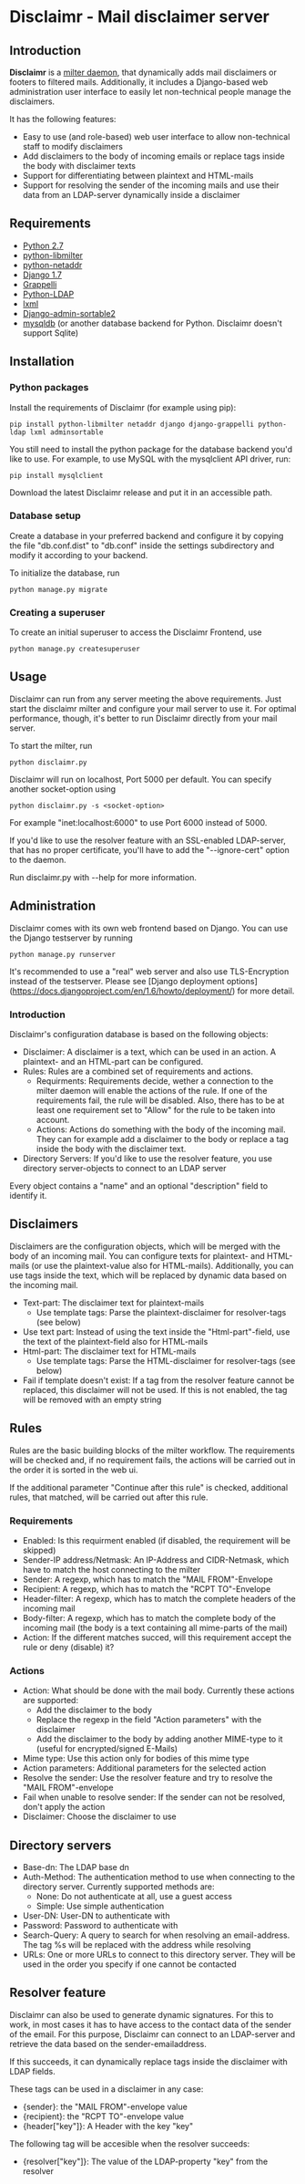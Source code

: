 # Disclaimr - Mail disclaimer server

## Introduction

**Disclaimr** is a [milter daemon](https://www.milter.org/), that dynamically
adds mail disclaimers or footers to filtered mails. Additionally, it includes
 a Django-based web administration user interface to easily let non-technical
 people manage the disclaimers.
 
It has the following features:

* Easy to use (and role-based) web user interface to allow non-technical staff
  to modify disclaimers
* Add disclaimers to the body of incoming emails or replace tags inside the
  body with disclaimer texts
* Support for differentiating between plaintext and HTML-mails
* Support for resolving the sender of the incoming mails and use their data
  from an LDAP-server dynamically inside a disclaimer

## Requirements

* [Python 2.7](https://www.python.org)
* [python-libmilter](https://github.com/crustymonkey/python-libmilter)
* [python-netaddr](https://github.com/drkjam/netaddr)
* [Django 1.7](https://www.djangoproject.com/)
* [Grappelli](http://grappelliproject.com/)
* [Python-LDAP](http://www.python-ldap.org/)
* [lxml](http://lxml.de/)
* [Django-admin-sortable2](https://github.com/jrief/django-admin-sortable2)
* [mysqldb](https://github.com/farcepest/MySQLdb1) (or another database
  backend for Python. Disclaimr doesn't support Sqlite)

## Installation

### Python packages

Install the requirements of Disclaimr (for example using pip):

    pip install python-libmilter netaddr django django-grappelli python-ldap lxml adminsortable

You still need to install the python package for the database backend you'd
like to use. For example, to use MySQL with the mysqlclient API driver, run:

    pip install mysqlclient

Download the latest Disclaimr release and put it in an accessible path.

### Database setup

Create a database in your preferred backend and configure it by copying the
file "db.conf.dist" to "db.conf" inside the settings subdirectory and modify
it according to your backend.

To initialize the database, run 

    python manage.py migrate

### Creating a superuser

To create an initial superuser to access the Disclaimr Frontend, use

    python manage.py createsuperuser

## Usage

Disclaimr can run from any server meeting the above requirements. Just start
the disclaimr milter and configure your mail
server to use it. For optimal performance, though, it's better to run Disclaimr
directly from your mail server.

To start the milter, run

    python disclaimr.py

Disclaimr will run on localhost, Port 5000 per default. You can specify
another socket-option using

    python disclaimr.py -s <socket-option>

For example "inet:localhost:6000" to use Port 6000 instead of 5000.

If you'd like to use the resolver feature with an SSL-enabled LDAP-server,
that has no proper certificate, you'll have to add the "--ignore-cert" option
 to the daemon.

Run disclaimr.py with --help for more information.

## Administration

Disclaimr comes with its own web frontend based on Django. You can use the
Django testserver by running

    python manage.py runserver

It's recommended to use a "real" web server and also use TLS-Encryption
instead of the testserver. Please see [Django deployment options]
(https://docs.djangoproject.com/en/1.6/howto/deployment/) for more detail.

### Introduction

Disclaimr's configuration database is based on the following objects:

* Disclaimer: A disclaimer is a text, which can be used in an action. A
  plaintext- and an HTML-part can be configured.
* Rules: Rules are a combined set of requirements and actions.
  * Requirments: Requirements decide, wether a connection to the milter
    daemon will enable the actions of the rule. If one of
    the requirements fail, the rule will be disabled. Also, there has to be at
    least one requirement set to "Allow" for the rule to
    be taken into account.
  * Actions: Actions do something with the body of the incoming mail.
    They can for example add a disclaimer to the body or replace a tag inside
     the body with the disclaimer text.
* Directory Servers: If you'd like to use the resolver feature, you use
  directory server-objects to connect to an LDAP server

Every object contains a "name" and an optional "description" field to
identify it.

## Disclaimers

Disclaimers are the configuration objects, which will be merged with the
body of an incoming mail. You can configure texts for plaintext- and
HTML-mails (or use the plaintext-value also for HTML-mails). Additionally,
you can use tags inside the text, which will be replaced by dynamic data
based on the incoming mail.

* Text-part: The disclaimer text for plaintext-mails
  * Use template tags: Parse the plaintext-disclaimer for resolver-tags
    (see below)
* Use text part: Instead of using the text inside the "Html-part"-field,
  use the text of the plaintext-field also for HTML-mails
* Html-part: The disclaimer text for HTML-mails
  * Use template tags: Parse the HTML-disclaimer for resolver-tags (see below)
* Fail if template doesn't exist: If a tag from the resolver feature cannot be
  replaced, this disclaimer will not be used. If this is not enabled, the tag
   will be removed with an empty string

## Rules

Rules are the basic building blocks of the milter workflow. The requirements
will be checked and, if no requirement fails, the actions will be carried out
 in the order it is sorted in the web ui.

If the additional parameter "Continue after this rule" is checked, additional
 rules, that matched, will be carried out after this rule.

### Requirements

* Enabled: Is this requirment enabled (if disabled, the requirement will be
  skipped)
* Sender-IP address/Netmask: An IP-Address and CIDR-Netmask, which have to
  match the host connecting to the milter
* Sender: A regexp, which has to match the "MAIL FROM"-Envelope
* Recipient: A regexp, which has to match the "RCPT TO"-Envelope
* Header-filter: A regexp, which has to match the complete headers of the
  incoming mail
* Body-filter: A regexp, which has to match the complete body of the incoming
  mail (the body is a text containing all mime-parts of the mail)
* Action: If the different matches succed, will this requirement accept the
  rule or deny (disable) it?

### Actions

* Action: What should be done with the mail body. Currently these actions are
  supported:
  * Add the disclaimer to the body
  * Replace the regexp in the field "Action parameters" with the disclaimer
  * Add the disclaimer to the body by adding another MIME-type to it (useful
    for encrypted/signed E-Mails)
* Mime type: Use this action only for bodies of this mime type
* Action parameters: Additional parameters for the selected action
* Resolve the sender: Use the resolver feature and try to resolve the
  "MAIL FROM"-envelope
* Fail when unable to resolve sender: If the sender can not be resolved,
  don't apply the action
* Disclaimer: Choose the disclaimer to use

## Directory servers

* Base-dn: The LDAP base dn
* Auth-Method: The authentication method to use when connecting to the
  directory server. Currently supported methods are:
  * None: Do not authenticate at all, use a guest access
  * Simple: Use simple authentication
* User-DN: User-DN to authenticate with
* Password: Password to authenticate with
* Search-Query: A query to search for when resolving an email-address. The
  tag %s will be replaced with the address while resolving
* URLs: One or more URLs to connect to this directory server. They will be
  used in the order you specify if one cannot be contacted

## Resolver feature

Disclaimr can also be used to generate dynamic signatures. For this to work,
in most cases it has to have access to the contact data of the sender of the
email. For this purpose, Disclaimr can connect to an LDAP-server and retrieve
the data based on the sender-emailaddress.

If this succeeds, it can dynamically replace tags inside the disclaimer with
LDAP fields.

These tags can be used in a disclaimer in any case:

* {sender}: the "MAIL FROM"-envelope value
* {recipient}: the "RCPT TO"-envelope value
* {header["key"]}: A Header with the key "key"

The following tag will be accesible when the resolver succeeds:

* {resolver["key"]}: The value of the LDAP-property "key" from the resolver
